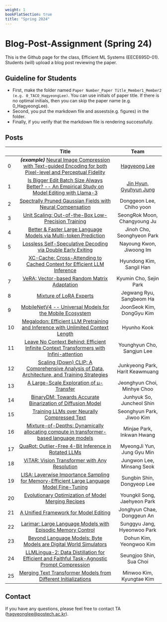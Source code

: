```yaml
---
weight: 1
bookFlatSection: true
title: "Spring 2024"
---
```


# Blog-Post-Assignment (Spring 24)
This is the Github page for the class, Efficient ML Systems (EECE695D-01).  Students (will) upload a blog post reviewing the paper.

## Guideline for Students
* First, make the folder named `Paper Number_Paper Title_Member1_Member2 (e.g. 0_TACO_HagyeongLee)`. You can use initials of paper title. If there is no optimal initials, then you can skip the paper name (e.g. 0_HagyeongLee).
* Second, you put the markdown file and assests(e.g. figures) in the folder.
* Finally, if you verify that the markdown file is rendering successfully.


## Posts

|  | Title | Team |
|---|:---:|:---:|
| 0 | **_(example)_** [Neural Image Compression with Text-guided Encoding for both Pixel-level and Perceptual Fidelity](https://arxiv.org/abs/2403.02944) | [Hagyeong Lee](https://effml-postech.github.io/docs/spring24/posts/example_0_taco_hagyeonglee/) |
| 1 | [Is Bigger Edit Batch Size Always Better? -- An Empirical Study on Model Editing with Llama-3         	](https//arxiv.org/abs/2405.00666) | [Jin Hyun,  Gyuhyun Jung]() |
| 2 | [Spectrally Pruned Gaussian Fields with Neural Compensation                          	](https//arxiv.org/pdf/2405.00676) | Donggeon Lee,  Chiho yoon |
| 3 | [Unit Scaling: Out-of-the-Box Low-Precision Training                              	](https//arxiv.org/abs/2303.11257) | SeongRok Moon,  Changyoung Ju |
| 4 | [Better & Faster Large Language Models via Multi-token Prediction                       	](https//arxiv.org/abs/2404.19737) | Jinoh Cho,  Seonghyeon Park |
| 5 | [Lossless Self-Speculative Decoding via Double Early Exiting                          	](https//arxiv.org/abs/2404.18911) | Nayoung Kwon, Jiwoong Im |
| 6 | [XC-Cache: Cross-Attending to Cached Context for Efficient LLM Inference                    	](https//arxiv.org/abs/2404.15420) | Hyundong Kim, Sangil Han |
| 7 | [VeRA: Vector-based Random Matrix Adaptation                                  	](https//arxiv.org/abs/2310.11454) | Kyumin Cho, Sejin Park |
| 8 | [Mixture of LoRA Experts                                            	](https//arxiv.org/abs/2404.13628) | Jegwang Ryu, Sangbeom Ha |
| 9 | [MobileNetV4 -- Universal Models for the Mobile Ecosystem                           	](https//arxiv.org/abs/2404.10518) | JoonSeok Kim, DongGyu Kim |
| 10 | [Megalodon: Efficient LLM Pretraining and Inference with Unlimited Context Length               	](https//arxiv.org/pdf/2404.08801) | Hyunho Kook |
| 11 | [Leave No Context Behind: Efficient Infinite Context Transformers with Infini-attention            	](https//arxiv.org/abs/2404.07143) | Younghyun Cho, Sangjun Lee |
| 12 | [Scaling (Down) CLIP: A Comprehensive Analysis of Data, Architecture, and Training Strategies         	](https//arxiv.org/abs/2404.08197) | Junkyeong Park, Harit Keawmuang |
| 13 | [A Large-Scale Exploration of μ-Transfer                                    	](https//arxiv.org/abs/2404.05728) | Jeonghyun Choi, Minhye Choo |
| 14 | [BinaryDM: Towards Accurate Binarization of Diffusion Model                          	](https//arxiv.org/abs/2404.05662) | Junhyuk So, Juncheol Shin |
| 15 | [Training LLMs over Neurally Compressed Text                                  	](https//arxiv.org/abs/2404.03626) | Seonghyun Park, Jiwoo Kim |
| 16 | [Mixture-of-Depths: Dynamically allocating compute in transformer-based language models            	](https//arxiv.org/abs/2404.02258) | Minjae Park, Inkwan Hwang |
| 17 | [QuaRot: Outlier-Free 4-Bit Inference in Rotated LLMs                             	](https//arxiv.org/abs/2404.00456) | MyeongJi Yun, Jung Gyu Min |
| 18 | [ViTAR: Vision Transformer with Any Resolution                                 	](https//arxiv.org/abs/2403.18361) | Jungwon Lee, Minsang Seok |
| 19 | [LISA: Layerwise Importance Sampling for Memory-Efficient Large Language Model Fine-Tuning           	](https//arxiv.org/abs/2403.17919) | Sungbin Shin, Dongyeop Lee |
| 20 | [Evolutionary Optimization of Model Merging Recipes                              	](https//arxiv.org/abs/2403.13187) | Youngkil Song, Jaehyeon Park |
| 21 | [A Unified Framework for Model Editing                                     	](https//arxiv.org/abs/2403.14236) | Jonghyun Chae, Donggeun An |
| 22 | [Larimar: Large Language Models with Episodic Memory Control                          	](https//arxiv.org/abs/2403.11901) | Sunggyu Jang, Hyeonwoo Park |
| 23 | [Beyond Language Models: Byte Models are Digital World Simulators                       	](https//arxiv.org/abs/2402.19155) | Dohun Kim, Yeongwoo Kim |
| 24 | [LLMLingua-2: Data Distillation for Efficient and Faithful Task-Agnostic Prompt Compression          	](https//arxiv.org/abs/2403.12968) | Seungjoo Shin, Sua Choi |
| 25 | [Merging Text Transformer Models from Different Initializations                        	](https//arxiv.org/abs/2403.00986) | Minwoo Kim, Kyungtae Kim |

## Contact
If you have any questions, please feel free to contact TA (hagyeonglee@postech.ac.kr).